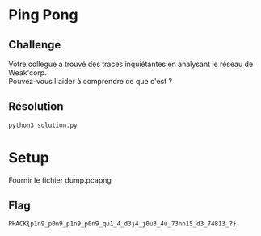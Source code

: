 # Ping Pong
## Challenge

Votre collegue a trouvé des traces inquiétantes en analysant le réseau de Weak'corp.  
Pouvez-vous l'aider à comprendre ce que c'est ?

## Résolution

```python
python3 solution.py
```

# Setup

Fournir le fichier dump.pcapng

## Flag

```
PHACK{p1n9_p0n9_p1n9_p0n9_qu1_4_d3j4_j0u3_4u_73nn15_d3_74813_?}
```